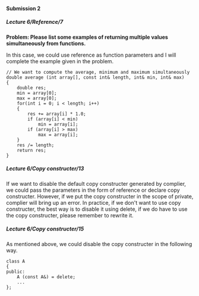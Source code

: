 #### Submission 2

##### Lecture 6/Reference/7 

**Problem: Please list some examples of returning multiple values simultaneously from functions.**

In this case, we could use reference as function parameters and I will complete the example given in the problem.

```
// We want to compute the average, minimum and maximum simultaneously
double average (int array[], const int& length, int& min, int& max)
{
	double res;
	min = array[0];
	max = array[0];
	for(int i = 0; i < length; i++)
	{
		res += array[i] * 1.0;
		if (array[i] < min)
			min = array[i];
		if (array[i] > max)
			max = array[i];
	}
	res /= length;
	return res;
}
```

##### Lecture 6/Copy constructer/13

If we want to disable the default copy constructer generated by complier, we could pass the parameters in the form of reference or declare copy constructer. However, if we put the copy constructer in the scope of private, complier will bring up an error. In practice, if we don't want to use copy constructer, the best way is to disable it using delete, if we do have to use the copy constructer, please remember to rewrite it.

##### Lecture 6/Copy constructer/15

As mentioned above, we could disable the copy constructer in the following way.

```
class A
{
public:
	A (const A&) = delete;
	...
};
```



